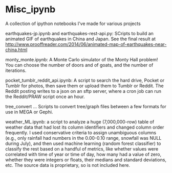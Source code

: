 Misc_ipynb
==========

A collection of ipython notebooks I've made for various projects

earthquakes-jp.ipynb and earthquakes-rest-api.py: SCripts to build an animated GIF of earthquakes in China and Japan. See the final result at http://www.prooffreader.com/2014/06/animated-map-of-earthquakes-near-china.html

monty_monte.ipynb: A Monte Carlo simulator of the Monty Hall problem! You can choose the number of doors and of goats, and the number of iterations.

pocket_tumblr_reddit_api.ipynb: A script to search the hard drive, Pocket or Tumblr for photos, then save them or upload them to Tumblr or Reddit. The Reddit posting writes to a json on an sftp server, where a cron job can run the Reddit/PRAW script once an hour.

tree_convert ... Scripts to convert tree/graph files between a few formats for use in MEGA or Gephi.

weather_ML.ipynb: a script to analyze a huge (7,000,000-row) table of weather data that had lost its column identifiers and changed column order frequently. I used conservative criteria to assign unambiguous columns (e.g., only rainfall had numbers in the 0.00-0.10 range, snowfall was NULL during July), and then used machine learning (random forest classifier) to classify the rest based on a handful of metrics, like whether values were correlated with time of year or time of day, how many had a value of zero, whether they were integers or floats, their medians and standard deviations, etc. The source data is proprietary, so is not included here.
